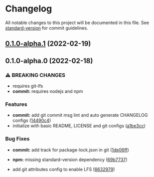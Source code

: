 # Changelog

All notable changes to this project will be documented in this file. See [standard-version](https://github.com/conventional-changelog/standard-version) for commit guidelines.

## [0.1.0-alpha.1](https://github.com/invokerrrr/repository-template/compare/v0.1.0-alpha.0...v0.1.0-alpha.1) (2022-02-19)

## 0.1.0-alpha.0 (2022-02-18)


### ⚠ BREAKING CHANGES

* requires git-lfs
* **commit:** requires nodejs and npm

### Features

* **commit:** add git commit msg lint and auto generate CHANGELOG configs ([14490c4](https://github.com/invokerrrr/repository-template/commit/14490c4aceb8278fadb72acf8fb588aa923c1885))
* initialize with basic README, LICENSE and git configs ([a1be3cc](https://github.com/invokerrrr/repository-template/commit/a1be3ccc317737dfc51e6fcce4c4470a3236189e))


### Bug Fixes

* **commit:** add track for package-lock.json in git ([1de06ff](https://github.com/invokerrrr/repository-template/commit/1de06ff59ba3f02606ccc2c7c393755ec93a8dda))
* **npm:** missing standard-version dependency ([69b7737](https://github.com/invokerrrr/repository-template/commit/69b773742fc991265bfe8c263d64825a9605dfca))


* add git attributes config to enable LFS ([6632979](https://github.com/invokerrrr/repository-template/commit/6632979244f4ea33758d63a8fad8486bbefca229))
